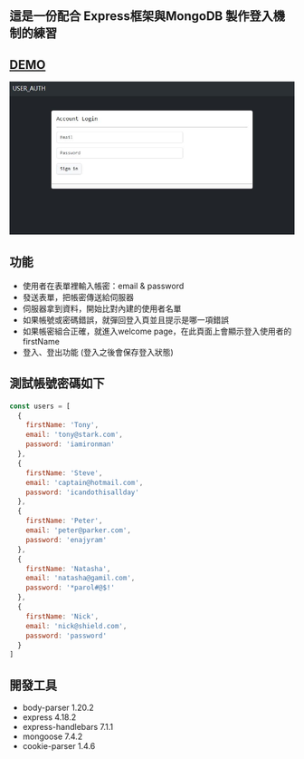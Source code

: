 ## 這是一份配合 Express框架與MongoDB 製作登入機制的練習

## [DEMO](https://user-auth-zzrt6z5xsq-de.a.run.app/)

![](./public/image/screenshot.JPG)

## 功能

- 使用者在表單裡輸入帳密：email & password
- 發送表單，把帳密傳送給伺服器
- 伺服器拿到資料，開始比對內建的使用者名單
- 如果帳號或密碼錯誤，就彈回登入頁並且提示是哪一項錯誤
- 如果帳密組合正確，就進入welcome page，在此頁面上會顯示登入使用者的 firstName
- 登入、登出功能 (登入之後會保存登入狀態)

## 測試帳號密碼如下

```javascript
const users = [
  {
    firstName: 'Tony',
    email: 'tony@stark.com',
    password: 'iamironman'
  },
  {
    firstName: 'Steve',
    email: 'captain@hotmail.com',
    password: 'icandothisallday'
  },
  {
    firstName: 'Peter',
    email: 'peter@parker.com',
    password: 'enajyram'
  },
  {
    firstName: 'Natasha',
    email: 'natasha@gamil.com',
    password: '*parol#@$!'
  },
  {
    firstName: 'Nick',
    email: 'nick@shield.com',
    password: 'password'
  }
]
```

## 開發工具

- body-parser 1.20.2
- express 4.18.2
- express-handlebars 7.1.1
- mongoose 7.4.2
- cookie-parser 1.4.6
